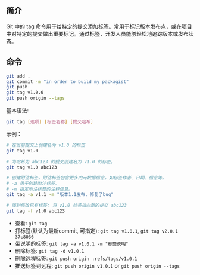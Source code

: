 ## 简介

Git 中的 tag 命令用于给特定的提交添加标签。常用于标记版本发布点，或在项目中对特定的提交做出重要标记。通过标签，开发人员能够轻松地追踪版本或发布状态。

## 命令

```bash
git add .
git commit -m "in order to build my packagist"
git push
git tag v1.0.0
git push origin --tags
```

基本语法:

```bash
git tag [选项] [标签名称] [提交哈希]
```

示例：

```bash
# 在当前提交上创建名为 v1.0 的标签
git tag v1.0

# 为哈希为 abc123 的提交创建名为 v1.0 的标签。
git tag v1.0 abc123

# 创建附注标签。附注标签包含更多的元数据信息，如标签作者、日期、信息等。
# -a 用于创建附注标签。
# -m 指定附注标签的注释信息。
git tag -a v1.1 -m "版本1.1发布，修复了bug"

# 强制修改已有标签: 将 v1.0 标签指向新的提交 abc123
git tag -f v1.0 abc123
```

- 查看: `git tag`
- 打标签(默认为最新commit, 可指定): `git tag v1.0.1`, `git tag v2.0.1 37c8036`
- 带说明的标签: `git tag -a v1.0.1 -m "标签说明"`
- 删除标签: `git tag -d v1.0.1`
- 删除远程标签: `git push origin :refs/tags/v1.0.1`
- 推送标签到远程: `git push origin v1.0.1` or `git push origin --tags`




